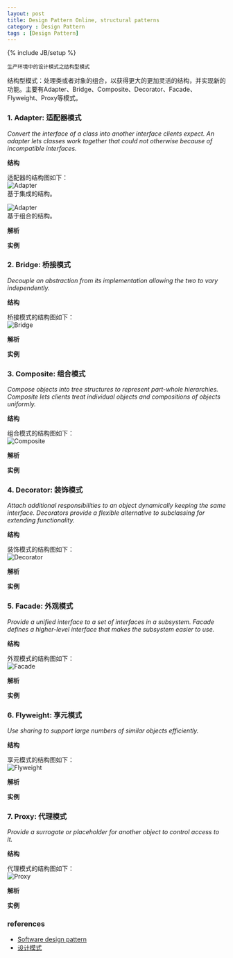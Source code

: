 ```yaml
---
layout: post
title: Design Pattern Online, structural patterns
category : Design Pattern
tags : [Design Pattern]
---
```

{% include JB/setup %}


`生产环境中的设计模式之结构型模式`  

结构型模式：处理类或者对象的组合，以获得更大的更加灵活的结构，并实现新的功能。主要有Adapter、Bridge、Composite、Decorator、Facade、Flyweight、Proxy等模式。  


### 1. Adapter: 适配器模式
*Convert the interface of a class into another interface clients expect. An adapter lets classes work together that could not otherwise because of incompatible interfaces.*  

**结构**  

适配器的结构图如下：  
![Adapter](/assets/images/design_pattern/adapter-class.png)  
基于集成的结构。  

![Adapter](/assets/images/design_pattern/adapter-instance.png)  
基于组合的结构。  


**解析**  


**实例**  
  

### 2. Bridge: 桥接模式
*Decouple an abstraction from its implementation allowing the two to vary independently.*  

**结构**  

桥接模式的结构图如下：  
![Bridge](/assets/images/design_pattern/bridge.jpg)  

**解析**  


**实例**  


### 3. Composite: 组合模式
*Compose objects into tree structures to represent part-whole hierarchies. Composite lets clients treat individual objects and compositions of objects uniformly.*  

**结构**  

组合模式的结构图如下：  
![Composite](/assets/images/design_pattern/composite.jpg)  

**解析**  


**实例**  


### 4. Decorator: 装饰模式
*Attach additional responsibilities to an object dynamically keeping the same interface. Decorators provide a flexible alternative to subclassing for extending functionality.*  

**结构**  

装饰模式的结构图如下：  
![Decorator](/assets/images/design_pattern/decorator.jpg)  

**解析**  


**实例**  


### 5. Facade: 外观模式
*Provide a unified interface to a set of interfaces in a subsystem. Facade defines a higher-level interface that makes the subsystem easier to use.*  

**结构**  

外观模式的结构图如下：  
![Facade](/assets/images/design_pattern/facade.png)  

**解析**  


**实例**  


### 6. Flyweight: 享元模式
*Use sharing to support large numbers of similar objects efficiently.*  

**结构**  

享元模式的结构图如下：  
![Flyweight](/assets/images/design_pattern/flyweight.jpg)  

**解析**  


**实例**  


### 7. Proxy: 代理模式
*Provide a surrogate or placeholder for another object to control access to it.*  

**结构**  

代理模式的结构图如下：  
![Proxy](/assets/images/design_pattern/proxy.jpg)  

**解析**  


**实例**  



### references

+ [Software design pattern](http://en.wikipedia.org/wiki/Software_design_pattern)
+ [设计模式](http://baike.baidu.com/view/66964.htm)

